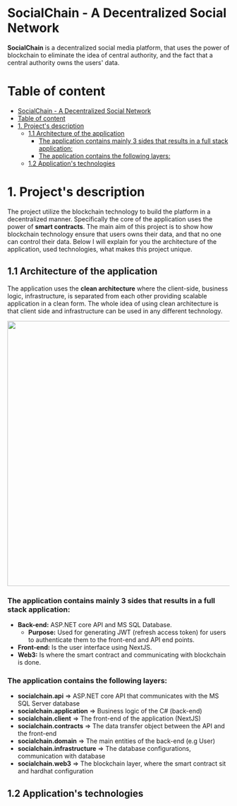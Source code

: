 # SocialChain - A Decentralized Social Network
**SocialChain** is a decentralized social media platform,
that uses the power of blockchain to eliminate the idea of central authority,
 and the fact that a central authority owns the users' data.
# Table of content
- [SocialChain - A Decentralized Social Network](#socialchain---a-decentralized-social-network)
- [Table of content](#table-of-content)
- [1. Project's description](#1-projects-description)
  - [1.1 Architecture of the application](#11-architecture-of-the-application)
    - [The application contains mainly 3 sides that results in a full stack application:](#the-application-contains-mainly-3-sides-that-results-in-a-full-stack-application)
    - [The application contains the following layers:](#the-application-contains-the-following-layers)
  - [1.2 Application's technologies](#12-applications-technologies)




# 1. Project's description 
The project utilize the blockchain technology to build the platform in a decentralized manner.
Specifically the core of the application uses the power of **smart contracts**.
The main aim of this project is to show how blockchain technology ensure that users owns their data,
and that no one can control their data.
Below I will explain for you the architecture of the application, used technologies, what makes this project unique.


## 1.1 Architecture of the application
The application uses the **clean architecture** where the client-side, business logic, infrastructure, is separated from each
other providing scalable application in a clean form.
The whole idea of using clean architecture is that client side and infrastructure can be used in any different technology.

<image src="/docs/Images/SocialChainArchitecture.png" width="600px"></br>

### The application contains mainly 3 sides that results in a full stack application:
- **Back-end:** ASP.NET core API and MS SQL Database.
  - **Purpose:** Used for generating JWT (refresh access token) for users to authenticate them to the front-end and API end points.
- **Front-end:** Is the user interface using NextJS.
- **Web3:** Is where the smart contract and communicating with blockchain is done.
### The application contains the following layers:
- **socialchain.api** => ASP.NET core API that communicates with the MS SQL Server database
- **socialchain.application** => Business logic of the C# (back-end)
- **socialchain.client** => The front-end of the application (NextJS)
- **socialchain.contracts** => The data transfer object between the API and the front-end
- **socialchain.domain** => The main entities of the back-end (e.g User)
- **socialchain.infrastructure** => The database configurations, communication with database
- **socialchain.web3** => The blockchain layer, where the smart contract sit and hardhat configuration


## 1.2 Application's technologies
